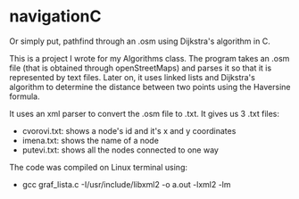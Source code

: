 # navigationC

Or simply put, pathfind through an .osm using Dijkstra's algorithm in C.

This is a project I wrote for my Algorithms class. The program takes an .osm file (that is obtained through openStreetMaps) and parses it so that it is represented by text files. Later on, it uses linked lists and Dijkstra's algorithm to determine the distance between two points using the Haversine formula.

It uses an xml parser to convert the .osm file to .txt. It gives us 3 .txt files:
- cvorovi.txt: shows a node's id and it's x and y coordinates
- imena.txt: shows the name of a node
- putevi.txt: shows all the nodes connected to one way

The code was compiled on Linux terminal using:
- gcc graf_lista.c -I/usr/include/libxml2 -o a.out -lxml2 -lm
